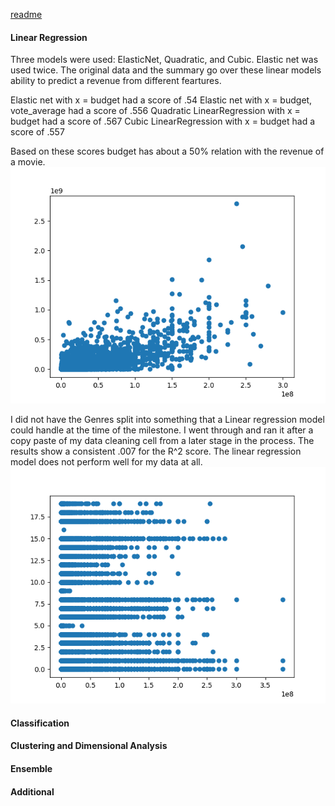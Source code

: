 [readme](README.md)  

#### Linear Regression  
Three models were used: ElasticNet, Quadratic, and Cubic. Elastic net was used twice. The original data and the summary go over these linear models ability to predict a revenue from different feartures.

Elastic net with x = budget had a score of .54
Elastic net with x = budget, vote_average had a score of .556
Quadratic LinearRegression with x = budget had a score of .567
Cubic LinearRegression with x = budget had a score of .557

Based on these scores budget has about a 50% relation with the revenue of a movie.
![Linear_Reg](fig/linear_reg.png)

I did not have the Genres split into something that a Linear regression model could handle at the time of the milestone. I went through and ran it after a copy paste of my data cleaning cell from a later stage in the process. The results show a consistent .007 for the R^2 score. The linear regression model does not perform well for my data at all.
![Linear_Reg](fig/linear_final.png)


#### Classification

#### Clustering and Dimensional Analysis

#### Ensemble

#### Additional
